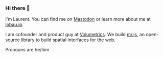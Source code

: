 ### Hi there 👋

I'm Laurent. You can find me on [Mastodon](https://noodle.social/@lobau) or learn more about me at [lobau.io](https://lobau.io/).

I am cofounder and product guy at [Volumetrics](https://volumetrics.io/). We build [mr.js](https://github.com/Volumetrics-io/MR.js), an open-source library to build spatial interfaces for the web.

Pronouns are he/him

<!--
**lobau/lobau** is a ✨ _special_ ✨ repository because its `README.md` (this file) appears on your GitHub profile.

Here are some ideas to get you started:

- 🔭 I’m currently working on ...
- 🌱 I’m currently learning ...
- 👯 I’m looking to collaborate on ...
- 🤔 I’m looking for help with ...
- 💬 Ask me about ...
- 📫 How to reach me: ...
- 😄 Pronouns: ...
- ⚡ Fun fact: ...
-->

